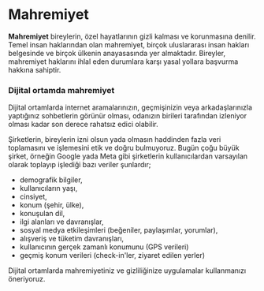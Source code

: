 # Mahremiyet

**Mahremiyet** bireylerin, özel hayatlarının gizli kalması ve korunmasına denilir. Temel insan haklarından olan mahremiyet, birçok uluslararası insan hakları belgesinde ve birçok ülkenin anayasasında yer almaktadır. Bireyler, mahremiyet haklarını ihlal eden durumlara karşı yasal yollara başvurma hakkına sahiptir.

### Dijital ortamda mahremiyet

Dijital ortamlarda internet aramalarınızın, geçmişinizin veya arkadaşlarınızla yaptığınız sohbetlerin görünür olması, odanızın birileri tarafından izleniyor olması kadar son derece rahatsız edici olabilir.

Şirketlerin, bireylerin izni olsun yada olmasın haddinden fazla veri toplamasını ve işlemesini etik ve doğru bulmuyoruz. Bugün çoğu büyük şirket, örneğin Google yada Meta gibi şirketlerin kullanıcılardan varsayılan olarak toplayıp işlediği bazı veriler şunlardır;

* demografik bilgiler, 
* kullanıcıların yaşı, 
* cinsiyet, 
* konum (şehir, ülke), 
* konuşulan dil, 
* ilgi alanları ve davranışlar, 
* sosyal medya etkileşimleri (beğeniler, paylaşımlar, yorumlar), 
* alışveriş ve tüketim davranışları, 
* kullanıcının gerçek zamanlı konumunu (GPS verileri)
* geçmiş konum verileri (check-in'ler, ziyaret edilen yerler)

Dijital ortamlarda mahremiyetiniz ve gizliliğinize uygulamalar kullanmanızı öneriyoruz.
